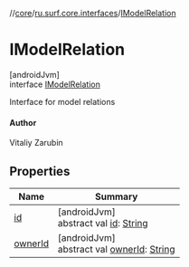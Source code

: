 //[core](../../../index.md)/[ru.surf.core.interfaces](../index.md)/[IModelRelation](index.md)

# IModelRelation

[androidJvm]\
interface [IModelRelation](index.md)

Interface for model relations

#### Author

Vitaliy Zarubin

## Properties

| Name | Summary |
|---|---|
| [id](id.md) | [androidJvm]<br>abstract val [id](id.md): [String](https://kotlinlang.org/api/latest/jvm/stdlib/kotlin/-string/index.html) |
| [ownerId](owner-id.md) | [androidJvm]<br>abstract val [ownerId](owner-id.md): [String](https://kotlinlang.org/api/latest/jvm/stdlib/kotlin/-string/index.html) |

